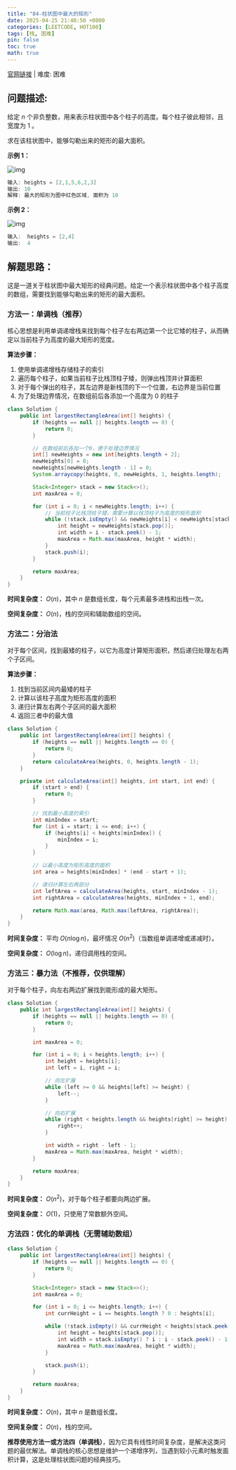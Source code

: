 ```yaml
---
title: "84-柱状图中最大的矩形"
date: 2025-04-25 21:40:50 +0800
categories: [LEETCODE, HOT100]
tags: [栈, 困难]
pin: false
toc: true
math: true
---
```


[官网链接](https://leetcode.cn/problems/largest-rectangle-in-histogram/) \| 难度: 困难

## 问题描述:

给定 _n_ 个非负整数，用来表示柱状图中各个柱子的高度。每个柱子彼此相邻，且宽度为 1 。

求在该柱状图中，能够勾勒出来的矩形的最大面积。

**示例 1：**

![img](../assets/img/posts/leetcode/p84_0.jpg)

```java
输入: heights = [2,1,5,6,2,3]
输出: 10
解释: 最大的矩形为图中红色区域, 面积为 10
```

**示例 2：**

![img](../assets/img/posts/leetcode/p84_1.jpg)

```java
输入:  heights = [2,4]
输出:  4
```

## 解题思路：

这是一道关于柱状图中最大矩形的经典问题。给定一个表示柱状图中各个柱子高度的数组，需要找到能够勾勒出来的矩形的最大面积。

### 方法一：单调栈（推荐）

核心思想是利用单调递增栈来找到每个柱子左右两边第一个比它矮的柱子，从而确定以当前柱子为高度的最大矩形的宽度。

**算法步骤：**

1. 使用单调递增栈存储柱子的索引
2. 遍历每个柱子，如果当前柱子比栈顶柱子矮，则弹出栈顶并计算面积
3. 对于每个弹出的柱子，其左边界是新栈顶的下一个位置，右边界是当前位置
4. 为了处理边界情况，在数组前后各添加一个高度为 0 的柱子

```java
class Solution {
    public int largestRectangleArea(int[] heights) {
        if (heights == null || heights.length == 0) {
            return 0;
        }

        // 在数组前后各加一个0，便于处理边界情况
        int[] newHeights = new int[heights.length + 2];
        newHeights[0] = 0;
        newHeights[newHeights.length - 1] = 0;
        System.arraycopy(heights, 0, newHeights, 1, heights.length);

        Stack<Integer> stack = new Stack<>();
        int maxArea = 0;

        for (int i = 0; i < newHeights.length; i++) {
            // 当前柱子比栈顶柱子矮，需要计算以栈顶柱子为高度的矩形面积
            while (!stack.isEmpty() && newHeights[i] < newHeights[stack.peek()]) {
                int height = newHeights[stack.pop()];
                int width = i - stack.peek() - 1;
                maxArea = Math.max(maxArea, height * width);
            }
            stack.push(i);
        }

        return maxArea;
    }
}
```

**时间复杂度：** $O(n)$，其中 $n$ 是数组长度，每个元素最多进栈和出栈一次。

**空间复杂度：** $O(n)$，栈的空间和辅助数组的空间。

### 方法二：分治法

对于每个区间，找到最矮的柱子，以它为高度计算矩形面积，然后递归处理左右两个子区间。

**算法步骤：**

1. 找到当前区间内最矮的柱子
2. 计算以该柱子高度为矩形高度的面积
3. 递归计算左右两个子区间的最大面积
4. 返回三者中的最大值

```java
class Solution {
    public int largestRectangleArea(int[] heights) {
        if (heights == null || heights.length == 0) {
            return 0;
        }
        return calculateArea(heights, 0, heights.length - 1);
    }

    private int calculateArea(int[] heights, int start, int end) {
        if (start > end) {
            return 0;
        }

        // 找到最小高度的索引
        int minIndex = start;
        for (int i = start; i <= end; i++) {
            if (heights[i] < heights[minIndex]) {
                minIndex = i;
            }
        }

        // 以最小高度为矩形高度的面积
        int area = heights[minIndex] * (end - start + 1);

        // 递归计算左右两部分
        int leftArea = calculateArea(heights, start, minIndex - 1);
        int rightArea = calculateArea(heights, minIndex + 1, end);

        return Math.max(area, Math.max(leftArea, rightArea));
    }
}
```

**时间复杂度：** 平均 $O(n \log n)$，最坏情况 $O(n^2)$（当数组单调递增或递减时）。

**空间复杂度：** $O(\log n)$，递归调用栈的空间。

### 方法三：暴力法（不推荐，仅供理解）

对于每个柱子，向左右两边扩展找到能形成的最大矩形。

```java
class Solution {
    public int largestRectangleArea(int[] heights) {
        if (heights == null || heights.length == 0) {
            return 0;
        }

        int maxArea = 0;

        for (int i = 0; i < heights.length; i++) {
            int height = heights[i];
            int left = i, right = i;

            // 向左扩展
            while (left >= 0 && heights[left] >= height) {
                left--;
            }

            // 向右扩展
            while (right < heights.length && heights[right] >= height) {
                right++;
            }

            int width = right - left - 1;
            maxArea = Math.max(maxArea, height * width);
        }

        return maxArea;
    }
}
```

**时间复杂度：** $O(n^2)$，对于每个柱子都要向两边扩展。

**空间复杂度：** $O(1)$，只使用了常数额外空间。

### 方法四：优化的单调栈（无需辅助数组）

```java
class Solution {
    public int largestRectangleArea(int[] heights) {
        if (heights == null || heights.length == 0) {
            return 0;
        }

        Stack<Integer> stack = new Stack<>();
        int maxArea = 0;

        for (int i = 0; i <= heights.length; i++) {
            int currHeight = i == heights.length ? 0 : heights[i];

            while (!stack.isEmpty() && currHeight < heights[stack.peek()]) {
                int height = heights[stack.pop()];
                int width = stack.isEmpty() ? i : i - stack.peek() - 1;
                maxArea = Math.max(maxArea, height * width);
            }

            stack.push(i);
        }

        return maxArea;
    }
}
```

**时间复杂度：** $O(n)$，其中 $n$ 是数组长度。

**空间复杂度：** $O(n)$，栈的空间。

**推荐使用方法一或方法四（单调栈）**，因为它具有线性时间复杂度，是解决这类问题的最优解法。单调栈的核心思想是维护一个递增序列，当遇到较小元素时触发面积计算，这是处理柱状图问题的经典技巧。
